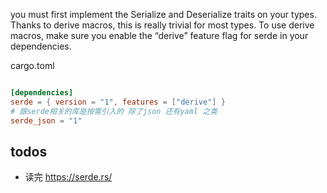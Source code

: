 you must first implement the Serialize and Deserialize traits on your types. Thanks to derive macros, this is really trivial for most types. To use derive macros, make sure you enable the “derive” feature flag for serde in your dependencies.

cargo.toml
~~~toml

[dependencies]
serde = { version = "1", features = ["derive"] }
# 跟serde相关的库是按需引入的 除了json 还有yaml 之类
serde_json = "1"

~~~

## todos
- 读完 https://serde.rs/